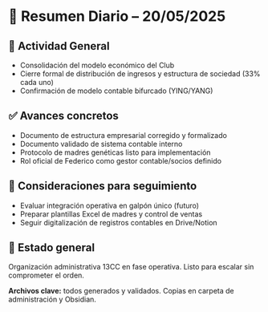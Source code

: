 
# 🧠 Resumen Diario – 20/05/2025

## 🧾 Actividad General
- Consolidación del modelo económico del Club
- Cierre formal de distribución de ingresos y estructura de sociedad (33% cada uno)
- Confirmación de modelo contable bifurcado (YING/YANG)

## ✅ Avances concretos
- Documento de estructura empresarial corregido y formalizado
- Documento validado de sistema contable interno
- Protocolo de madres genéticas listo para implementación
- Rol oficial de Federico como gestor contable/socios definido

## 🧩 Consideraciones para seguimiento
- Evaluar integración operativa en galpón único (futuro)
- Preparar plantillas Excel de madres y control de ventas
- Seguir digitalización de registros contables en Drive/Notion

## 🧠 Estado general
Organización administrativa 13CC en fase operativa. Listo para escalar sin comprometer el orden.

**Archivos clave:** todos generados y validados. Copias en carpeta de administración y Obsidian.
